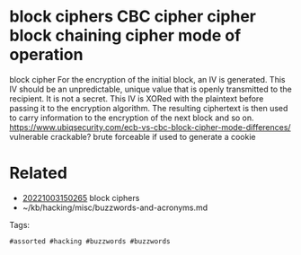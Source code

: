 # block ciphers CBC cipher cipher block chaining cipher mode of operation
block cipher
For the encryption of the initial block, an IV is generated.  This IV should be an unpredictable, unique value that is openly transmitted to the recipient.  It is not a secret.
This IV is XORed with the plaintext before passing it to the encryption algorithm.  The resulting ciphertext is then used to carry information to the encryption of the next block and so on.
https://www.ubiqsecurity.com/ecb-vs-cbc-block-cipher-mode-differences/
vulnerable
crackable?
brute forceable if used to generate a cookie

# Related

- [20221003150265](/zet/20221003150265/README.md) block ciphers
- ~/kb/hacking/misc/buzzwords-and-acronyms.md

Tags:

    #assorted #hacking #buzzwords #buzzwords
